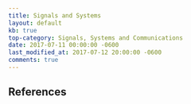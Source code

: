 ```yaml
---
title: Signals and Systems
layout: default
kb: true
top-category: Signals, Systems and Communications
date: 2017-07-11 00:00:00 -0600
last_modified_at: 2017-07-12 20:00:00 -0600
comments: true
---
```


## References

